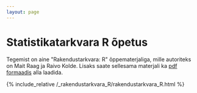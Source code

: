 ```yaml
---
layout: page
---
```


# Statistikatarkvara R õpetus

Tegemist on aine "Rakendustarkvara: R" õppematerjaliga, mille autoriteks on Mait Raag ja Raivo Kolde. 
Lisaks saate sellesama materjali ka [pdf formaadis](../rakendustarkvara_R.pdf) alla laadida. 

{% include_relative /_rakendustarkvara_R/rakendustarkvara_R.html %}
